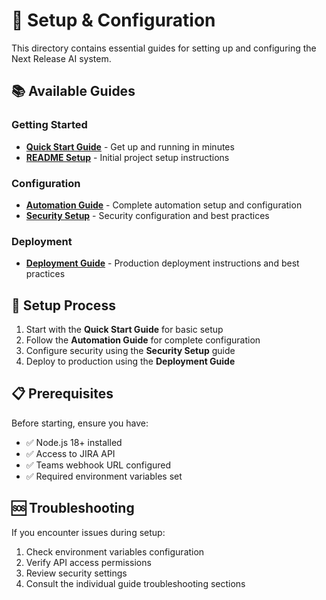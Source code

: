 # 🔧 Setup & Configuration

This directory contains essential guides for setting up and configuring the Next Release AI system.

## 📚 Available Guides

### Getting Started
- **[Quick Start Guide](./QUICK_START.md)** - Get up and running in minutes
- **[README Setup](./README_SETUP.md)** - Initial project setup instructions

### Configuration
- **[Automation Guide](./AUTOMATION_GUIDE.md)** - Complete automation setup and configuration
- **[Security Setup](./SECURITY-SETUP.md)** - Security configuration and best practices

### Deployment
- **[Deployment Guide](./DEPLOYMENT_GUIDE.md)** - Production deployment instructions and best practices

## 🔄 Setup Process

1. Start with the **Quick Start Guide** for basic setup
2. Follow the **Automation Guide** for complete configuration
3. Configure security using the **Security Setup** guide
4. Deploy to production using the **Deployment Guide**

## 📋 Prerequisites

Before starting, ensure you have:
- ✅ Node.js 18+ installed
- ✅ Access to JIRA API
- ✅ Teams webhook URL configured
- ✅ Required environment variables set

## 🆘 Troubleshooting

If you encounter issues during setup:
1. Check environment variables configuration
2. Verify API access permissions
3. Review security settings
4. Consult the individual guide troubleshooting sections
